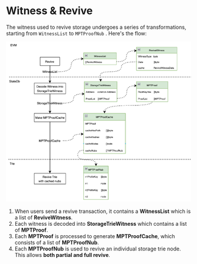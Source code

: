 # Witness & Revive

The witness used to revive storage undergoes a series of transformations, starting from `WitnessList` to `MPTProofNub` . Here's the flow:

  

![](../assets/consensus-state-expiry/witness-and-revive.png)

1. When users send a revive transaction, it contains a **WitnessList** which is a list of **ReviveWitness**.
2. Each witness is decoded into **StorageTrieWitness** which contains a list of **MPTProof**.
3. Each **MPTProof** is processed to generate **MPTProofCache**, which consists of a list of **MPTProofNub**.
4. Each **MPTProofNub** is used to revive an individual storage trie node. This allows **both partial and full revive**.


